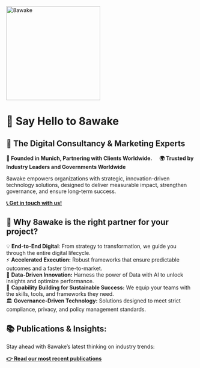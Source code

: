 <picture>
    <source media="(prefers-color-scheme: light)" srcset="https://assets.8awake.com/logo-github-black.png">
    <source media="(prefers-color-scheme: dark)" srcset="https://assets.8awake.com/logo-github-white.png">
    <img alt="8awake" src="[8awake](https://assets.8awake.com/logo-github-black.png)" width="250">
</picture>

<br>

# 👋 Say Hello to 8awake

## 🚀 The Digital Consultancy & Marketing Experts

**🍺 Founded in Munich, Partnering with Clients Worldwide.** &nbsp;&nbsp;&nbsp; **🌍 Trusted by Industry Leaders and Governments Worldwide**

8awake empowers organizations with strategic, innovation-driven technology solutions, designed to deliver measurable impact, strengthen governance, and ensure long-term success.

**[📞 Get in touch with us!](https://www.8awake.com/contact/)**

##  🎯 Why 8awake is the right partner for your project?

💡 **End-to-End Digital**: From strategy to transformation, we guide you through the entire digital lifecycle.\
⚡ **Accelerated Execution:** Robust frameworks that ensure predictable outcomes and a faster time-to-market.\
🧠 **Data-Driven Innovation:** Harness the power of Data with AI to unlock insights and optimize performance.\
🏅 **Capability Building for Sustainable Success:** We equip your teams with the skills, tools, and frameworks they need.\
🏛️ **Governance-Driven Technology:** Solutions designed to meet strict compliance, privacy, and policy management standards.

## 📚 Publications & Insights:

Stay ahead with 8awake’s latest thinking on industry trends:

**[👉 Read our most recent publications](https://www.8awake.com/insights/)**